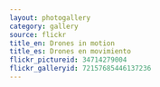 ```yaml
---
layout: photogallery
category: gallery
source: flickr
title_en: Drones in motion
title_es: Drones en movimiento
flickr_pictureid: 34714279004
flickr_galleryid: 72157685446137236
---
```

